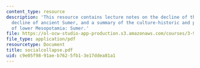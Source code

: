 ```yaml
---
content_type: resource
description: 'This resource contains lecture notes on the decline of the classic Maya,
  decline of ancient Sumer, and a summary of the culture-historic and political history
  of lower Mesopotamia: Sumer.'
file: https://ol-ocw-studio-app-production.s3.amazonaws.com/courses/3-986-the-human-past-introduction-to-archaeology-fall-2006/c9e05f9891aeb7625fb13e17ddea81a1_socialcollapse.pdf
file_type: application/pdf
resourcetype: Document
title: socialcollapse.pdf
uid: c9e05f98-91ae-b762-5fb1-3e17ddea81a1
---
```

